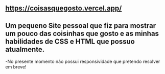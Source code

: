 https://coisasquegosto.vercel.app/ 
------------
Um pequeno Site pessoal que fiz para mostrar um pouco das coisinhas que gosto e as minhas habilidades de CSS e HTML que possuo atualmente.
------------
-No presente momento não possui responsividade que pretendo resolver em breve!
